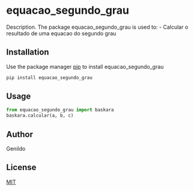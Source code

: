 # equacao_segundo_grau

Description. 
The package equacao_segundo_grau is used to:
	- Calcular o resultado de uma equacao do segundo grau

## Installation

Use the package manager [pip](https://pip.pypa.io/en/stable/) to install equacao_segundo_grau

```bash
pip install equacao_segundo_grau
```

## Usage

```python
from equacao_segundo_grau import baskara
baskara.calcular(a, b, c)
```

## Author
Genildo

## License
[MIT](https://choosealicense.com/licenses/mit/)

